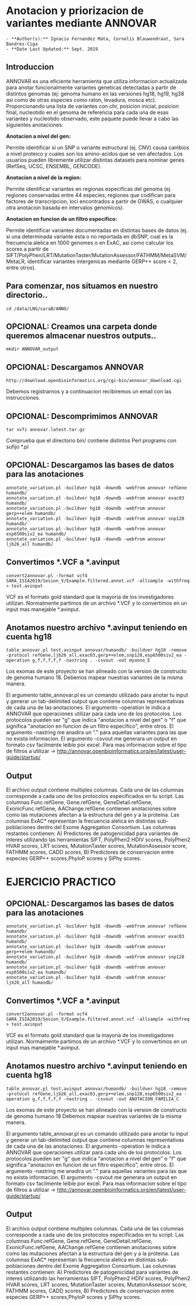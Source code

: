 # Anotacion y priorizacion de variantes mediante ANNOVAR 
	- **Author(s):** Ignacio Fernandez Mata, Cornelis Blauwendraat, Sara Bandres-Ciga
	- **Date Last Updated:** Sept. 2019
	
## Introduccion

ANNOVAR es una eficiente herramienta que utiliza informacion actualizada para anotar funcionalmente variantes geneticas detectadas a partir de distintos genomas (ej: genoma humano en las versiones hg18, hg19, hg38 asi como de otras especies como raton, levadura, mosca etc). 
Proporcionando una lista de variantes con chr, posicion inicial, posicion final, nucleotido en el genoma de referencia para cada una de esas variantes y nucleotido observado, este paquete puede llevar a cabo las siguientes anotaciones:

**Anotacion a nivel del gen:** 

Permite identificar si un SNP o variante estructural (ej. CNV) causa cambios a nivel proteico y cuales son los amino-acidos que se ven afectados. Los usuarios pueden libremente utilizar distintas datasets para nominar genes (RefSeq, UCSC, ENSEMBL, GENCODE).

**Anotacion a nivel de la region:**

Permite identificar variantes en regionas especificas del genoma (ej. regiones conservadas entre 44 especies, regiones que codifican para factores de transcripcion, loci encontrados a partir de GWAS, o cualquier otra anotacion basada en intervalos genomicos).

**Anotacion en funcion de un filtro especifico:**

Permite identificar variantes documentadas en distintas bases de datos (ej. si una determinada variante esta o no reportada en dbSNP, cual es la frecuencia alelica en 1000 genomes o en ExAC, asi como calcular los scores a partir de SIFT/PolyPhen/LRT/MutationTaster/MutationAssessor/FATHMM/MetaSVM/MetaLR, identificar variantes intergenicas mediante GERP++ score < 2, entre otros).

## Para comenzar, nos situamos en nuestro directorio..

```
cd /data/LNG/saraB/ANNO/
```

## OPCIONAL: Creamos una carpeta donde queremos almacenar nuestros outputs..

```
mkdir ANNOVAR_output
```
## OPCIONAL: Descargamos ANNOVAR

```
http://download.openbioinformatics.org/cgi-bin/annovar_download.cgi
```
Debemos registrarnos y a continuacion recibiremos un email con las instrucciones.

## OPCIONAL: Descomprimimos ANNOVAR
```
tar xvfz annovar.latest.tar.gz
```
Comprueba que el directorio bin/ contiene distintos Perl programs con sufijo *.pl

## OPCIONAL: Descargamos las bases de datos para las anotaciones
```
annotate_variation.pl -buildver hg18 -downdb -webfrom annovar refGene humandb/
annotate_variation.pl -buildver hg18 -downdb -webfrom annovar exac03 humandb/
annotate_variation.pl -buildver hg18 -downdb -webfrom annovar gerp++elem humandb/
annotate_variation.pl -buildver hg18 -downdb -webfrom annovar snp128 humandb/
annotate_variation.pl -buildver hg18 -downdb -webfrom annovar esp6500siv2_ea humandb/
annotate_variation.pl -buildver hg18 -downdb -webfrom annovar ljb26_all humandb/
```
## Convertimos *.VCF a *.avinput
```
convert2annovar.pl -format vcf4 SARA_ISIA2019/Sesion_V/Example.filtered.annot.vcf -allsample -withfreq > test.avinput

```
VCF es el formato gold standard que la mayoria de los investigadores utilizan. Normalmente partimos de un archivo *.VCF y lo convertimos en un input mas manejable *.avinput.

## Anotamos nuestro archivo *.avinput teniendo en cuenta hg18
```
table_annovar.pl test.avinput annovar/humandb/ -buildver hg18 -remove -protocol refGene,ljb26_all,exac03,gerp++elem,snp128,esp6500siv2_ea -operation g,f,f,f,f,f -nastring . -csvout -out myanno_E
```
Los exomas de este proyecto se han alineado con la version de constructo de genoma humano 18. 
Debemos mapear nuestras variantes de la misma manera.

El argumento table_annovar.pl es un comando utilizado para anotar tu input y generar un tab-delimited output que contiene columnas representativas de cada una de las anotaciones.
El argumento -operation le indica a ANNOVAR que operaciones utilizar para cada uno de los protocolos.
Los protocolos pueden ser "g" que indica "anotacion a nivel del gen" o "f" que significa "anotacion en funcion de un filtro especifico", entre otros.
El argumento -nastring me anadira un "." para aquellas variantes para las que no exista informacion.
El argumento -csvout me generara un output en formato csv facilmente leible por excel.
Para mas informacion sobre el tipo de filtros a utilizar -> http://annovar.openbioinformatics.org/en/latest/user-guide/startup/

## Output
El archivo output contiene multiples columnas. 
Cada una de las columnas corresponde a cada uno de los protocolos especificados en tu script.
Las columnas Func.refGene, Gene.refGene, GeneDetail.refGene, ExonicFunc.refGene, AAChange.refGene contienen anotaciones sobre como las mutaciones afectan a la estructura del gen y a la proteina. 
Las columnas ExAC* representan la frecuencia alelica en distintas sub-poblaciones dentro del Exome Aggregation Consortium.
Las columnas restantes contienen:
A) Predictores de patogenicidad para variantes de interes utilizando las herramientas SIFT, PolyPhen2 HDIV scores, PolyPhen2 HVAR scores, LRT scores, MutationTaster scores, MutationAssessor score, FATHMM scores,  CADD scores, 
B) Predictores de conservacion entre especies GERP++ scores,PhyloP scores y SiPhy scores.


# EJERCICIO PRACTICO

## OPCIONAL: Descargamos las bases de datos para las anotaciones
```
annotate_variation.pl -buildver hg18 -downdb -webfrom annovar refGene humandb/
annotate_variation.pl -buildver hg18 -downdb -webfrom annovar exac03 humandb/
annotate_variation.pl -buildver hg18 -downdb -webfrom annovar gerp++elem humandb/
annotate_variation.pl -buildver hg18 -downdb -webfrom annovar snp128 humandb/
annotate_variation.pl -buildver hg18 -downdb -webfrom annovar esp6500siv2_ea humandb/
annotate_variation.pl -buildver hg18 -downdb -webfrom annovar ljb26_all humandb/
```
## Convertimos *.VCF a *.avinput
```
convert2annovar.pl -format vcf4 SARA_ISIA2019/Sesion_V/Example.filtered.annot.vcf -allsample -withfreq > test.avinput

```
VCF es el formato gold standard que la mayoria de los investigadores utilizan. Normalmente partimos de un archivo *.VCF y lo convertimos en un input mas manejable *.avinput.

## Anotamos nuestro archivo *.avinput teniendo en cuenta hg18
```
table_annovar.pl test.avinput annovar/humandb/ -buildver hg18 -remove -protocol refGene,ljb26_all,exac03,gerp++elem,snp128,esp6500siv2_ea -operation g,f,f,f,f,f -nastring . -csvout -out ANOTACION_FAMILIA_C
```
Los exomas de este proyecto se han alineado con la version de constructo de genoma humano 18 
Debemos mapear nuestras variantes de la misma manera.

El argumento table_annovar.pl es un comando utilizado para anotar tu input y generar un tab-delimited output que contiene columnas representativas de cada una de las anotaciones.
El argumento -operation le indica a ANNOVAR que operaciones utilizar para cada uno de los protocolos.
Los protocolos pueden ser "g" que indica "anotacion a nivel del gen" o "f" que significa "anotacion en funcion de un filtro especifico", entre otros.
El argumento -nastring me anadira un "." para aquellas variantes para las que no exista informacion.
El argumento -csvout me generara un output en formato csv facilmente leible por excel.
Para mas informacion sobre el tipo de filtros a utilizar -> http://annovar.openbioinformatics.org/en/latest/user-guide/startup/

## Output
El archivo output contiene multiples columnas. 
Cada una de las columnas corresponde a cada uno de los protocolos especificados en tu script.
Las columnas Func.refGene, Gene.refGene, GeneDetail.refGene, ExonicFunc.refGene, AAChange.refGene contienen anotaciones sobre como las mutaciones afectan a la estructura del gen y a la proteina. 
Las columnas ExAC* representan la frecuencia alelica en distintas sub-poblaciones dentro del Exome Aggregation Consortium.
Las columnas restantes contienen:
A) Predictores de patogenicidad para variantes de interes utilizando las herramientas SIFT, PolyPhen2 HDIV scores, PolyPhen2 HVAR scores, LRT scores, MutationTaster scores, MutationAssessor score, FATHMM scores,  CADD scores, 
B) Predictores de conservacion entre especies GERP++ scores,PhyloP scores y SiPhy scores.

